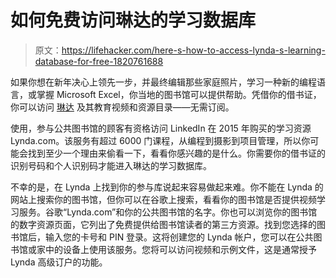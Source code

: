 # 如何免费访问琳达的学习数据库

> 原文：<https://lifehacker.com/here-s-how-to-access-lynda-s-learning-database-for-free-1820761688>

如果你想在新年决心上领先一步，并最终编辑那些家庭照片，学习一种新的编程语言，或掌握 Microsoft Excel，你当地的图书馆可以提供帮助。凭借你的借书证，你可以访问 [琳达](https://www.lynda.com/) 及其教育视频和资源目录——无需订阅。



使用，参与公共图书馆的顾客有资格访问 LinkedIn 在 2015 年购买的学习资源 Lynda.com。该服务有超过 6000 门课程，从编程到摄影到项目管理，所以你可能会找到至少一个理由来偷看一下，看看你感兴趣的是什么。你需要你的借书证的识别号码和个人识别码才能进入琳达的学习数据库。

不幸的是，在 Lynda 上找到你的参与库说起来容易做起来难。你不能在 Lynda 的网站上搜索你的图书馆，但你可以在谷歌上搜索，看看你的图书馆是否提供视频学习服务。谷歌“Lynda.com”和你的公共图书馆的名字。你也可以浏览你的图书馆的数字资源页面，它列出了免费提供给图书馆读者的第三方资源。找到您选择的图书馆后，输入您的卡号和 PIN 登录。这将创建您的 Lynda 帐户，您可以在公共图书馆或家中的设备上使用该服务。您将可以访问视频和示例文件，这是通常授予 Lynda 高级订户的功能。